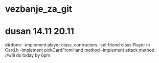 # vezbanje_za_git

# dusan 14.11 20.11

 ##done:
  -implement player class, contructors
  -set friend class Player in Card.h
  -implement pickCardFromHand method 
  -implement attack method //will do today by 6pm
  
 
